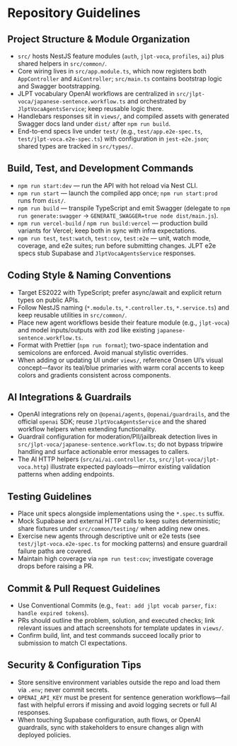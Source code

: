 # Repository Guidelines

## Project Structure & Module Organization
- `src/` hosts NestJS feature modules (`auth`, `jlpt-voca`, `profiles`, `ai`) plus shared helpers in `src/common/`.
- Core wiring lives in `src/app.module.ts`, which now registers both `AppController` and `AiController`; `src/main.ts` contains bootstrap logic and Swagger bootstrapping.
- JLPT vocabulary OpenAI workflows are centralized in `src/jlpt-voca/japanese-sentence.workflow.ts` and orchestrated by `JlptVocaAgentsService`; keep reusable logic there.
- Handlebars responses sit in `views/`, and compiled assets with generated Swagger docs land under `dist/` after `npm run build`.
- End-to-end specs live under `test/` (e.g., `test/app.e2e-spec.ts`, `test/jlpt-voca.e2e-spec.ts`) with configuration in `jest-e2e.json`; shared types are tracked in `src/types/`.

## Build, Test, and Development Commands
- `npm run start:dev` — run the API with hot reload via Nest CLI.
- `npm run start` — launch the compiled app once; `npm run start:prod` runs from `dist/`.
- `npm run build` — transpile TypeScript and emit Swagger (delegate to `npm run generate:swagger` → `GENERATE_SWAGGER=true node dist/main.js`).
- `npm run vercel-build` / `npm run build:vercel` — production build variants for Vercel; keep both in sync with infra expectations.
- `npm run test`, `test:watch`, `test:cov`, `test:e2e` — unit, watch mode, coverage, and e2e suites; run before submitting changes. JLPT e2e specs stub Supabase and `JlptVocaAgentsService` responses.

## Coding Style & Naming Conventions
- Target ES2022 with TypeScript; prefer async/await and explicit return types on public APIs.
- Follow NestJS naming (`*.module.ts`, `*.controller.ts`, `*.service.ts`) and keep reusable utilities in `src/common/`.
- Place new agent workflows beside their feature module (e.g., `jlpt-voca`) and model inputs/outputs with zod like existing `japanese-sentence.workflow.ts`.
- Format with Prettier (`npm run format`); two-space indentation and semicolons are enforced. Avoid manual stylistic overrides.
- When adding or updating UI under `views/`, reference Onsen UI’s visual concept—favor its teal/blue primaries with warm coral accents to keep colors and gradients consistent across components.

## AI Integrations & Guardrails
- OpenAI integrations rely on `@openai/agents`, `@openai/guardrails`, and the official `openai` SDK; reuse `JlptVocaAgentsService` and the shared workflow helpers when extending functionality.
- Guardrail configuration for moderation/PII/jailbreak detection lives in `src/jlpt-voca/japanese-sentence.workflow.ts`; do not bypass tripwire handling and surface actionable error messages to callers.
- The AI HTTP helpers (`src/ai/ai.controller.ts`, `src/jlpt-voca/jlpt-voca.http`) illustrate expected payloads—mirror existing validation patterns when adding endpoints.

## Testing Guidelines
- Place unit specs alongside implementations using the `*.spec.ts` suffix.
- Mock Supabase and external HTTP calls to keep suites deterministic; share fixtures under `src/common/testing/` when adding new ones.
- Exercise new agents through descriptive unit or e2e tests (see `test/jlpt-voca.e2e-spec.ts` for mocking patterns) and ensure guardrail failure paths are covered.
- Maintain high coverage via `npm run test:cov`; investigate coverage drops before raising a PR.

## Commit & Pull Request Guidelines
- Use Conventional Commits (e.g., `feat: add jlpt vocab parser`, `fix: handle expired tokens`).
- PRs should outline the problem, solution, and executed checks; link relevant issues and attach screenshots for template updates in `views/`.
- Confirm build, lint, and test commands succeed locally prior to submission to match CI expectations.

## Security & Configuration Tips
- Store sensitive environment variables outside the repo and load them via `.env`; never commit secrets.
- `OPENAI_API_KEY` must be present for sentence generation workflows—fail fast with helpful errors if missing and avoid logging secrets or full AI responses.
- When touching Supabase configuration, auth flows, or OpenAI guardrails, sync with stakeholders to ensure changes align with deployed policies.
